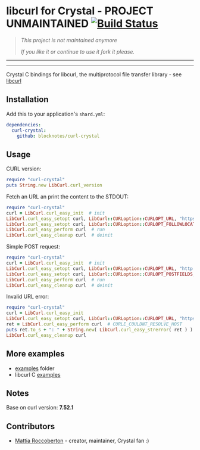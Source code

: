# libcurl for Crystal - PROJECT UNMAINTAINED [![Build Status](https://travis-ci.org/blocknotes/curl-crystal.svg)](https://travis-ci.org/blocknotes/curl-crystal)

> *This project is not maintained anymore*
>
> *If you like it or continue to use it fork it please.*

* * *
* * *

Crystal C bindings for libcurl, the multiprotocol file transfer library - see [libcurl](https://curl.haxx.se/libcurl/)

## Installation

Add this to your application's `shard.yml`:

```yaml
dependencies:
  curl-crystal:
    github: blocknotes/curl-crystal
```

## Usage

CURL version:

```ruby
require "curl-crystal"
puts String.new LibCurl.curl_version
```

Fetch an URL an print the content to the STDOUT:

```ruby
require "curl-crystal"
curl = LibCurl.curl_easy_init  # init
LibCurl.curl_easy_setopt curl, LibCurl::CURLoption::CURLOPT_URL, "https://www.google.com"  # set URL
LibCurl.curl_easy_setopt curl, LibCurl::CURLoption::CURLOPT_FOLLOWLOCATION, 1  # follow redirect
LibCurl.curl_easy_perform curl  # run
LibCurl.curl_easy_cleanup curl  # deinit
```

Simple POST request:

```ruby
require "curl-crystal"
curl = LibCurl.curl_easy_init  # init
LibCurl.curl_easy_setopt curl, LibCurl::CURLoption::CURLOPT_URL, "http://localhost"
LibCurl.curl_easy_setopt curl, LibCurl::CURLoption::CURLOPT_POSTFIELDS, "param1=Just+a+test&param2=12.345"
LibCurl.curl_easy_perform curl  # run
LibCurl.curl_easy_cleanup curl  # deinit
```

Invalid URL error:

```ruby
require "curl-crystal"
curl = LibCurl.curl_easy_init
LibCurl.curl_easy_setopt curl, LibCurl::CURLoption::CURLOPT_URL, "https://aaa.bbb.ccc.ddd"
ret = LibCurl.curl_easy_perform curl  # CURLE_COULDNT_RESOLVE_HOST
puts ret.to_s + ": " + String.new( LibCurl.curl_easy_strerror( ret ) )
LibCurl.curl_easy_cleanup curl
```

## More examples

- [examples](https://github.com/blocknotes/curl-crystal/tree/master/examples) folder
- libcurl C [examples](https://curl.haxx.se/libcurl/c/example.html)

## Notes

Base on curl version: **7.52.1**

## Contributors

- [Mattia Roccoberton](http://blocknot.es) - creator, maintainer, Crystal fan :)
